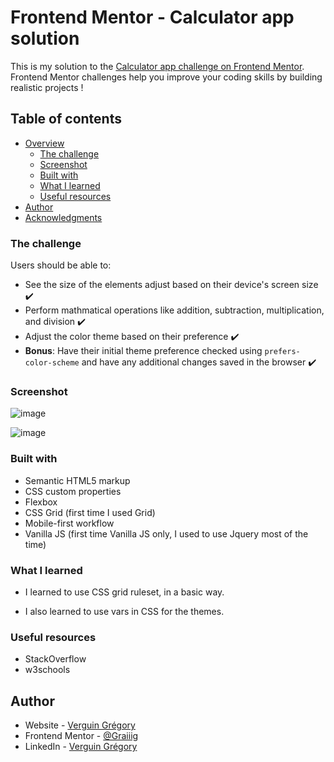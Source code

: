 # Frontend Mentor - Calculator app solution

This is my solution to the [Calculator app challenge on Frontend Mentor](https://www.frontendmentor.io/challenges/calculator-app-9lteq5N29). Frontend Mentor challenges help you improve your coding skills by building realistic projects ! 

## Table of contents

- [Overview](#overview)
  - [The challenge](#the-challenge)
  - [Screenshot](#screenshot)
  - [Built with](#built-with)
  - [What I learned](#what-i-learned)
  - [Useful resources](#useful-resources)
- [Author](#author)
- [Acknowledgments](#acknowledgments)

### The challenge

Users should be able to:

- See the size of the elements adjust based on their device's screen size ✔️
- Perform mathmatical operations like addition, subtraction, multiplication, and division ✔️
- Adjust the color theme based on their preference ✔️
- **Bonus**: Have their initial theme preference checked using  `prefers-color-scheme` and have any additional changes saved in the browser ✔️

### Screenshot

![image](https://user-images.githubusercontent.com/15630543/119362368-e78b6080-bcac-11eb-942b-5e36b485a0dc.png)

![image](https://user-images.githubusercontent.com/15630543/119362473-0689f280-bcad-11eb-88a4-3849c5c0eb69.png)
### Built with

- Semantic HTML5 markup
- CSS custom properties
- Flexbox
- CSS Grid (first time I used Grid)
- Mobile-first workflow
- Vanilla JS (first time Vanilla JS only, I used to use Jquery most of the time)

### What I learned

- I learned to use CSS grid ruleset, in a basic way.

- I also learned to use vars in CSS for the themes.



### Useful resources

- StackOverflow
- w3schools 

## Author

- Website - [Verguin Grégory](https://www.verguingregory.fr/)
- Frontend Mentor - [@Graiiig](https://www.frontendmentor.io/profile/Graiiig)
- LinkedIn - [Verguin Grégory](https://www.linkedin.com/in/verguin-gregory-php/)

